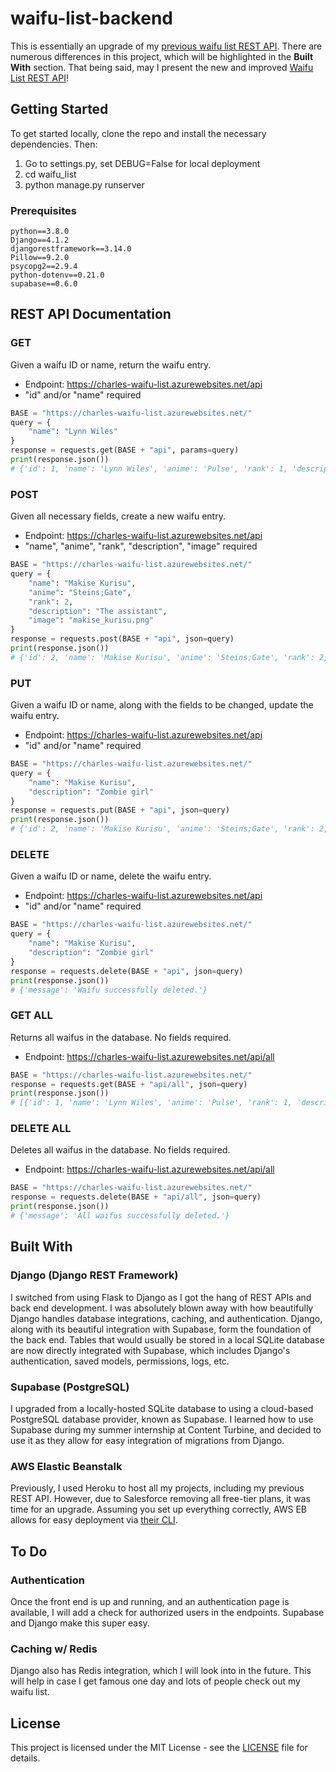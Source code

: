 # waifu-list-backend
This is essentially an upgrade of my <a href="https://github.com/Chubbyman2/waifu-list-api">previous waifu list REST API</a>. There are numerous differences in this project, which will be highlighted in the **Built With** section. That being said, may I present the new and improved <a href="https://charles-waifu-list.azurewebsites.net/">Waifu List REST API</a>!

## Getting Started
To get started locally, clone the repo and install the necessary dependencies. Then:
1. Go to settings.py, set DEBUG=False for local deployment
2. cd waifu_list
3. python manage.py runserver

### Prerequisites
```
python==3.8.0
Django==4.1.2
djangorestframework==3.14.0
Pillow==9.2.0
psycopg2==2.9.4
python-dotenv==0.21.0
supabase==0.6.0
```

## REST API Documentation

### GET
Given a waifu ID or name, return the waifu entry.
- Endpoint: https://charles-waifu-list.azurewebsites.net/api
- "id" and/or "name" required
```py
BASE = "https://charles-waifu-list.azurewebsites.net/"
query = {
    "name": "Lynn Wiles"
}
response = requests.get(BASE + "api", params=query)
print(response.json())
# {'id': 1, 'name': 'Lynn Wiles', 'anime': 'Pulse', 'rank': 1, 'description': 'My ideal girl', 'image': 'lynn_wiles.png', 'created_at': '2022-10-08T17:31:32.100908Z', 'updated_at': '2022-10-08T17:31:32.100908Z'}
```

### POST
Given all necessary fields, create a new waifu entry.
- Endpoint: https://charles-waifu-list.azurewebsites.net/api
- "name", "anime", "rank", "description", "image" required
```py
BASE = "https://charles-waifu-list.azurewebsites.net/"
query = {
    "name": "Makise Kurisu",
    "anime": "Steins;Gate",
    "rank": 2,
    "description": "The assistant",
    "image": "makise_kurisu.png"
}
response = requests.post(BASE + "api", json=query)
print(response.json())
# {'id': 2, 'name': 'Makise Kurisu', 'anime': 'Steins;Gate', 'rank': 2, 'description': 'The assistant', 'image': 'makise_kurisu.png', 'created_at': '2022-10-08T20:30:22.072971Z', 'updated_at': '2022-10-08T22:17:17.188822Z'}
```

### PUT
Given a waifu ID or name, along with the fields to be changed, update the waifu entry.
- Endpoint: https://charles-waifu-list.azurewebsites.net/api
- "id" and/or "name" required
```py
BASE = "https://charles-waifu-list.azurewebsites.net/"
query = {
    "name": "Makise Kurisu",
    "description": "Zombie girl"
}
response = requests.put(BASE + "api", json=query)
print(response.json())
# {'id': 2, 'name': 'Makise Kurisu', 'anime': 'Steins;Gate', 'rank': 2, 'description': 'Zombie girl', 'image': 'makise_kurisu.png', 'created_at': '2022-10-08T20:30:22.072971Z', 'updated_at': '2022-10-08T22:17:17.188822Z'}
```

### DELETE
Given a waifu ID or name, delete the waifu entry.
- Endpoint: https://charles-waifu-list.azurewebsites.net/api
- "id" and/or "name" required
```py
BASE = "https://charles-waifu-list.azurewebsites.net/"
query = {
    "name": "Makise Kurisu",
    "description": "Zombie girl"
}
response = requests.delete(BASE + "api", json=query)
print(response.json())
# {'message': 'Waifu successfully deleted.'}
```

### GET ALL
Returns all waifus in the database. No fields required.
- Endpoint: https://charles-waifu-list.azurewebsites.net/api/all
```py
BASE = "https://charles-waifu-list.azurewebsites.net/"
response = requests.get(BASE + "api/all", json=query)
print(response.json())
# [{'id': 1, 'name': 'Lynn Wiles', 'anime': 'Pulse', 'rank': 1, 'description': 'My ideal girl', 'image': 'lynn_wiles.png', 'created_at': '2022-10-08T17:31:32.100908Z', 'updated_at': '2022-10-08T17:31:32.100908Z'}, {'id': 2, 'name': 'Makise Kurisu', 'anime': 'Steins;Gate', 'rank': 2, 'description': 'Zombie girl', 'image': 'makise_kurisu.png', 'created_at': '2022-10-08T20:30:22.072971Z', 'updated_at': '2022-10-08T20:30:22.072971Z'}]
```

### DELETE ALL
Deletes all waifus in the database. No fields required.
- Endpoint: https://charles-waifu-list.azurewebsites.net/api/all
```py
BASE = "https://charles-waifu-list.azurewebsites.net/"
response = requests.delete(BASE + "api/all", json=query)
print(response.json())
# {'message': 'All waifus successfully deleted.'}
```

## Built With
### Django (Django REST Framework)
I switched from using Flask to Django as I got the hang of REST APIs and back end development. I was absolutely blown away with how beautifully Django handles database integrations, caching, and authentication. Django, along with its beautiful integration with Supabase, form the foundation of the back end. Tables that would usually be stored in a local SQLite database are now directly integrated with Supabase, which includes Django's authentication, saved models, permissions, logs, etc.

### Supabase (PostgreSQL)
I upgraded from a locally-hosted SQLite database to using a cloud-based PostgreSQL database provider, known as Supabase. I learned how to use Supabase during my summer internship at Content Turbine, and decided to use it as they allow for easy integration of migrations from Django.

### AWS Elastic Beanstalk
Previously, I used Heroku to host all my projects, including my previous REST API. However, due to Salesforce removing all free-tier plans, it was time for an upgrade. Assuming you set up everything correctly, AWS EB allows for easy deployment via <a href="https://github.com/aws/aws-elastic-beanstalk-cli-setup">their CLI</a>.  

## To Do
### Authentication
Once the front end is up and running, and an authentication page is available, I will add a check for authorized users in the endpoints. Supabase and Django make this super easy.

### Caching w/ Redis
Django also has Redis integration, which I will look into in the future. This will help in case I get famous one day and lots of people check out my waifu list.

## License
This project is licensed under the MIT License - see the <a href="https://github.com/Chubbyman2/waifu-list-backend/blob/main/LICENSE">LICENSE</a> file for details.
